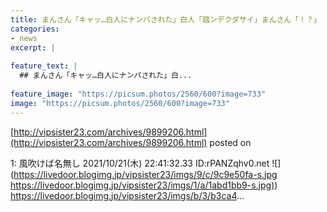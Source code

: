 ```yaml
---
title: まんさん「キャッ…白人にナンパされた」白人「踏ンデクダサイ」まんさん「！？」
categories:
- news
excerpt: |
  
feature_text: |
  ## まんさん「キャッ…白人にナンパされた」白...
  
feature_image: "https://picsum.photos/2560/600?image=733"
image: "https://picsum.photos/2560/600?image=733"
---
```


[http://vipsister23.com/archives/9899206.html](http://vipsister23.com/archives/9899206.html)
posted on 

<!--more-->

1: 風吹けば名無し 2021/10/21(木) 22:41:32.33 ID:rPANZqhv0.net ![](https://livedoor.blogimg.jp/vipsister23/imgs/9/c/9c9e50fa-s.jpg [https://livedoor.blogimg.jp/vipsister23/imgs/1/a/1abd1bb9-s.jpg)](https://livedoor.blogimg.jp/vipsister23/imgs/1/a/1abd1bb9-s.jpg)) https://livedoor.blogimg.jp/vipsister23/imgs/b/3/b3ca4...
